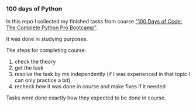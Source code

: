 ### 100 days of Python

In this repo I collected my finished tasks from course ["100 Days of Code: The Complete Python Pro Bootcamp"](https://www.udemy.com/course/100-days-of-code/).

It was done in studying purposes.

The steps for completing course:
1) check the theory
2) get the task
3) resolve the task by me independently (if I was experienced in that topic I can only practice a bit)
4) recheck how it was done in course and make fixes if it needed

Tasks were done exactly how they expected to be done in course.